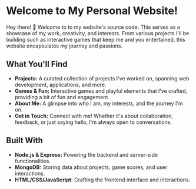 # Welcome to My Personal Website!

Hey there! 👋 Welcome to to my website's source code. This serves as a showcase of my work, creativity, and interests. From various projects I'll be building such as interactive games that keep me and you entertained, this website encapsulates my journey and passions.

## What You'll Find

- **Projects:** A curated collection of projects I've worked on, spanning web development, applications, and more.
- **Games & Fun:** Interactive games and playful elements that I've crafted, providing a bit of fun and engagement.
- **About Me:** A glimpse into who I am, my interests, and the journey I'm on.
- **Get in Touch:** Connect with me! Whether it's about collaboration, feedback, or just saying hello, I'm always open to conversations.

## Built With

- **Node.js & Express:** Powering the backend and server-side functionalities.
- **MongoDB:** Storing data about projects, game scores, and user interactions.
- **HTML/CSS/JavaScript:** Crafting the frontend interface and interactions.
